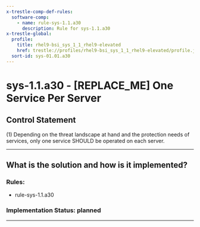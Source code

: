 ```yaml
---
x-trestle-comp-def-rules:
  software-comp:
    - name: rule-sys-1.1.a30
      description: Rule for sys-1.1.a30
x-trestle-global:
  profile:
    title: rhel9-bsi_sys_1_1_rhel9-elevated
    href: trestle://profiles/rhel9-bsi_sys_1_1_rhel9-elevated/profile.json
  sort-id: sys-01.01.a30
---
```


# sys-1.1.a30 - \[REPLACE_ME\] One Service Per Server

## Control Statement

(1) Depending on the threat landscape at hand and the protection needs of services, only one
service SHOULD be operated on each server.

______________________________________________________________________

## What is the solution and how is it implemented?

<!-- For implementation status enter one of: implemented, partial, planned, alternative, not-applicable -->

<!-- Note that the list of rules under ### Rules: is read-only and changes will not be captured after assembly to JSON -->

<!-- Add control implementation description here for control: sys-1.1.a30 -->

### Rules:

  - rule-sys-1.1.a30

### Implementation Status: planned

______________________________________________________________________
